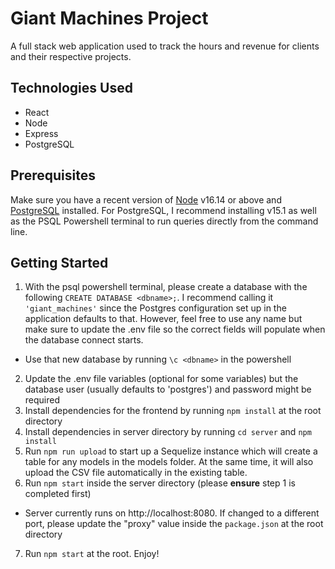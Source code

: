 # Giant Machines Project

A full stack web application used to track the hours and revenue for clients and their respective projects.

## Technologies Used

- React
- Node
- Express
- PostgreSQL

## Prerequisites

Make sure you have a recent version of [Node](https://nodejs.org/en/) v16.14 or above and [PostgreSQL](https://www.postgresql.org/download/) installed. For PostgreSQL, I recommend installing v15.1 as well as the PSQL Powershell terminal to run queries directly from the command line.

## Getting Started

1. With the psql powershell terminal, please create a database with the following `CREATE DATABASE <dbname>;`. I recommend calling it `'giant_machines'` since the Postgres configuration set up in the application defaults to that. However, feel free to use any name but make sure to update the .env file so the correct fields will populate when the database connect starts.

- Use that new database by running `\c <dbname>` in the powershell

2. Update the .env file variables (optional for some variables) but the database user (usually defaults to 'postgres') and password might be required
3. Install dependencies for the frontend by running `npm install` at the root directory
4. Install dependencies in server directory by running `cd server` and `npm install`
5. Run `npm run upload` to start up a Sequelize instance which will create a table for any models in the models folder. At the same time, it will also upload the CSV file automatically in the existing table.
6. Run `npm start` inside the server directory (please **ensure** step 1 is completed first)

- Server currently runs on http://localhost:8080. If changed to a different port, please update the "proxy" value inside the `package.json` at the root directory

7. Run `npm start` at the root. Enjoy!
